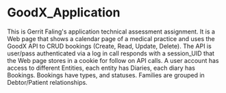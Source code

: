 # GoodX_Application
This is Gerrit Faling's application technical assessment assignment. 
It is a Web page that shows a calendar page of a medical practice and uses the GoodX API to CRUD bookings (Create, Read, Update, Delete).
The API is user/pass authenticated via a log in call responds with a session_UID that the Web page stores in a cookie for follow on API calls.
A user account has access to different Entities, each entity has Diaries, each diary has Bookings. Bookings have types, and statuses. Families are grouped in Debtor/Patient relationships.
